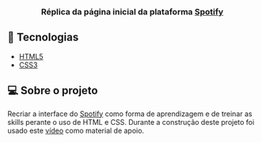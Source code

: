 <h3 align = "center" fontSize="70px">
  Réplica da página inicial da plataforma <a href="https://www.spotify.com/br/premium/?utm_source=br-pt_brand_contextual-desktop_text&utm_medium=paidsearch&utm_campaign=alwayson_latam_br_premiumbusiness_core_brand+contextual-desktop+text+exact+br-pt+google&gclid=CjwKCAjw_L6LBhBbEiwA4c46ukO32Wixclg7K9u2N4sMLUljW_8Gv3Mq5F8E00qn5cXcJ0f-2_T6FxoCljkQAvD_BwE&gclsrc=aw.ds">Spotify</a>
</h3>

## :rocket: Tecnologias

-  [HTML5](https://developer.mozilla.org/pt-BR/docs/Web/HTML)
-  [CSS3](https://developer.mozilla.org/pt-BR/docs/Web/CSS)

## 💻 Sobre o projeto

Recriar a interface do [Spotify](https://www.spotify.com/br/premium/?utm_source=br-pt_brand_contextual-desktop_text&utm_medium=paidsearch&utm_campaign=alwayson_latam_br_premiumbusiness_core_brand+contextual-desktop+text+exact+br-pt+google&gclid=CjwKCAjw_L6LBhBbEiwA4c46ukO32Wixclg7K9u2N4sMLUljW_8Gv3Mq5F8E00qn5cXcJ0f-2_T6FxoCljkQAvD_BwE&gclsrc=aw.ds) como forma de aprendizagem e de treinar as skills perante o uso de HTML e CSS. Durante a construção deste projeto foi usado este [vídeo](https://www.youtube.com/watch?v=qjsRinLKiLc) como material de apoio.
